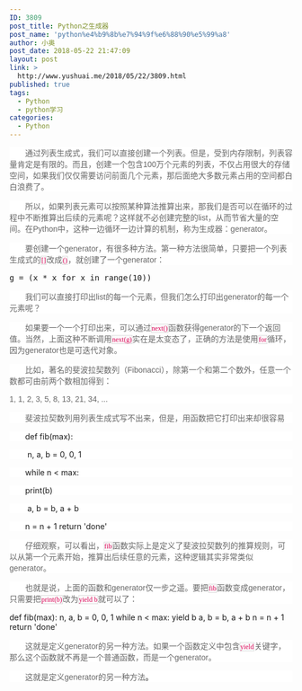 ```yaml
---
ID: 3809
post_title: Python之生成器
post_name: 'python%e4%b9%8b%e7%94%9f%e6%88%90%e5%99%a8'
author: 小奥
post_date: 2018-05-22 21:47:09
layout: post
link: >
  http://www.yushuai.me/2018/05/22/3809.html
published: true
tags:
  - Python
  - python学习
categories:
  - Python
---
```

<p style="text-indent: 28px; background: white; margin: 0 0 15px 0;"><span style="font-size: 14px; color: #666666;">通过列表生成式，我们可以直接创建一个列表。但是，受到内存限制，列表容量肯定是有限的。而且，创建一个包含</span><span style="font-size: 14px; font-family: 'Helvetica',sans-serif; color: #666666;">100</span><span style="font-size: 14px; color: #666666;">万个元素的列表，不仅占用很大的存储空间，如果我们仅仅需要访问前面几个元素，那后面绝大多数元素占用的空间都白白浪费了。</span></p>
<p style="margin: 15px 0; text-indent: 28px; background: white; word-wrap: break-word; white-space: pre-wrap;"><span style="font-size: 14px; color: #666666;">所以，如果列表元素可以按照某种算法推算出来，那我们是否可以在循环的过程中不断推算出后续的元素呢？这样就不必创建完整的</span><span style="font-size: 14px; font-family: 'Helvetica',sans-serif; color: #666666;">list</span><span style="font-size: 14px; color: #666666;">，从而节省大量的空间。在</span><span style="font-size: 14px; font-family: 'Helvetica',sans-serif; color: #666666;">Python</span><span style="font-size: 14px; color: #666666;">中，这种一边循环一边计算的机制，称为生成器：</span><span style="font-size: 14px; font-family: 'Helvetica',sans-serif; color: #666666;">generator</span><span style="font-size: 14px; color: #666666;">。</span></p>
<p style="margin: 15px 0; text-indent: 28px; background: white; word-wrap: break-word; white-space: pre-wrap;"><span style="font-size: 14px; color: #666666;">要创建一个</span><span style="font-size: 14px; font-family: 'Helvetica',sans-serif; color: #666666;">generator</span><span style="font-size: 14px; color: #666666;">，有很多种方法。第一种方法很简单，只要把一个列表生成式的</span><code style="border-radius: 3px;"><span style="font-size: 12px; font-family: Consolas; color: #dd0055; border: solid #DDDDDD 1px; padding: 0; background: #FAFAFA;">[]</span></code><span style="font-size: 14px; color: #666666;">改成</span><code style="border-radius: 3px;"><span style="font-size: 12px; font-family: Consolas; color: #dd0055; border: solid #DDDDDD 1px; padding: 0; background: #FAFAFA;">()</span></code><span style="font-size: 14px; color: #666666;">，就创建了一个</span><span style="font-size: 14px; font-family: 'Helvetica',sans-serif; color: #666666;">generator</span><span style="font-size: 14px; color: #666666;">：</span></p>

<pre class="brush:python;toolbar:false">g = (x * x for x in range(10))</pre>
<p style="text-indent: 28px; background: white; margin: 15px 0 15px 0;"><span style="font-size: 14px; color: #666666;">我们可以直接打印出</span><span style="font-size: 14px; font-family: 'Helvetica',sans-serif; color: #666666;">list</span><span style="font-size: 14px; color: #666666;">的每一个元素，但我们怎么打印出</span><span style="font-size: 14px; font-family: 'Helvetica',sans-serif; color: #666666;">generator</span><span style="font-size: 14px; color: #666666;">的每一个元素呢？</span></p>
<p style="margin: 15px 0; text-indent: 28px; background: white; word-wrap: break-word; white-space: pre-wrap;"><span style="font-size: 14px; color: #666666;">如果要一个一个打印出来，可以通过</span><code style="border-radius: 3px;"><span style="font-size: 12px; font-family: Consolas; color: #dd0055; border: solid #DDDDDD 1px; padding: 0; background: #FAFAFA;">next()</span></code><span style="font-size: 14px; color: #666666;">函数获得</span><span style="font-size: 14px; font-family: 'Helvetica',sans-serif; color: #666666;">generator</span><span style="font-size: 14px; color: #666666;">的下一个返回值。当然，上面这种不断调用</span><code style="border-radius: 3px;"><span style="font-size: 12px; font-family: Consolas; color: #dd0055; border: solid #DDDDDD 1px; padding: 0; background: #FAFAFA;">next(g)</span></code><span style="font-size: 14px; color: #666666;">实在是太变态了，正确的方法是使用</span><code style="border-radius: 3px;"><span style="font-size: 12px; font-family: Consolas; color: #dd0055; border: solid #DDDDDD 1px; padding: 0; background: #FAFAFA;">for</span></code><span style="font-size: 14px; color: #666666;">循环，因为<span style="font-size: 14px; font-family: Helvetica, sans-serif;">generator</span><span style="font-size: 14px;">也是可迭代对象</span>。</span></p>
<p style="text-indent: 28px; background: white; margin: 15px 0 15px 0;"><span style="font-size: 14px; color: #666666;">比如，著名的斐波拉契数列（</span><span style="font-size: 14px; font-family: 'Helvetica',sans-serif; color: #666666;">Fibonacci</span><span style="font-size: 14px; color: #666666;">），除第一个和第二个数外，任意一个数都可由前两个数相加得到：</span></p>
<p style="margin: 15px 0; background: white; word-wrap: break-word; white-space: pre-wrap;"><span style="font-size: 14px; font-family: 'Helvetica',sans-serif; color: #666666;">1, 1, 2, 3, 5, 8, 13, 21, 34, ...</span></p>
<p style="margin: 15px 0; text-indent: 28px; background: white; word-wrap: break-word; white-space: pre-wrap;"><span style="font-size: 14px; color: #666666;">斐波拉契数列用列表生成式写不出来，但是，用函数把它打印出来却很容易</span></p>
<p style="text-indent: 28px; background: white; margin: 15px 0 15px 0;">def fib(max):</p>
<p style="text-indent: 28px; background: white; margin: 15px 0 15px 0;"> n, a, b = 0, 0, 1</p>
<p style="text-indent: 28px; background: white; margin: 15px 0 15px 0;">while n &lt; max:</p>
<p style="text-indent: 28px; background: white; margin: 15px 0 15px 0;">print(b)</p>
<p style="text-indent: 28px; background: white; margin: 15px 0 15px 0;"> a, b = b, a + b</p>
<p style="text-indent: 28px; background: white; margin: 15px 0 15px 0;">n = n + 1 return 'done'</p>
<p style="text-indent: 28px; background: white; margin: 15px 0 15px 0;"><span style="font-size: 14px; color: #666666;">仔细观察，可以看出，</span><code style="border-radius: 3px;"><span style="font-size: 12px; font-family: Consolas; color: #dd0055; border: solid #DDDDDD 1px; padding: 0; background: #FAFAFA;">fib</span></code><span style="font-size: 14px; color: #666666;">函数实际上是定义了斐波拉契数列的推算规则，可以从第一个元素开始，推算出后续任意的元素，这种逻辑其实非常类似</span><span style="font-size: 14px; font-family: 'Helvetica',sans-serif; color: #666666;">generator</span><span style="font-size: 14px; color: #666666;">。</span></p>
<p style="margin: 15px 0; text-indent: 28px; background: white; word-wrap: break-word; white-space: pre-wrap;"><span style="font-size: 14px; color: #666666;">也就是说，上面的函数和</span><span style="font-size: 14px; font-family: 'Helvetica',sans-serif; color: #666666;">generator</span><span style="font-size: 14px; color: #666666;">仅一步之遥。要把</span><code style="border-radius: 3px;"><span style="font-size: 12px; font-family: Consolas; color: #dd0055; border: solid #DDDDDD 1px; padding: 0; background: #FAFAFA;">fib</span></code><span style="font-size: 14px; color: #666666;">函数变成</span><span style="font-size: 14px; font-family: 'Helvetica',sans-serif; color: #666666;">generator</span><span style="font-size: 14px; color: #666666;">，只需要把</span><code style="border-radius: 3px;"><span style="font-size: 12px; font-family: Consolas; color: #dd0055; border: solid #DDDDDD 1px; padding: 0; background: #FAFAFA;">print(b)</span></code><span style="font-size: 14px; color: #666666;">改为</span><code style="border-radius: 3px;"><span style="font-size: 12px; font-family: Consolas; color: #dd0055; border: solid #DDDDDD 1px; padding: 0; background: #FAFAFA;">yield b</span></code><span style="font-size: 14px; color: #666666;">就可以了：</span></p>
def fib(max):
n, a, b = 0, 0, 1
while n &lt; max:
yield b
a, b = b, a + b
n = n + 1
return 'done'
<p style="text-indent: 28px; background: white; margin: 15px 0 15px 0;"><span style="font-size: 14px; color: #666666;">这就是定义</span><span style="font-size: 14px; font-family: Helvetica, sans-serif; color: #666666;">generator</span><span style="font-size: 14px; color: #666666;">的另一种方法。如果一个函数定义中包含</span><code style="border-radius: 3px;"><span style="font-size: 12px; font-family: Consolas; color: #dd0055; border: solid #DDDDDD 1px; padding: 0; background: #FAFAFA;">yield</span></code><span style="font-size: 14px; color: #666666;"><span style="white-space: pre-wrap;">关键字，那么这个函数就不再是一个普通函数，而是一个</span><span style="font-size: 14px; font-family: Helvetica, sans-serif;">generator</span></span><span style="font-size: 14px; color: #666666;">。</span></p>
<p style="text-indent: 28px; background: white; margin: 15px 0 15px 0;"><span style="font-size: 14px; color: #666666;">这就是定义</span><span style="font-size: 14px; font-family: Helvetica, sans-serif; color: #666666;">generator</span><span style="font-size: 14px; color: #666666;">的另一种方法</span>。</p>
